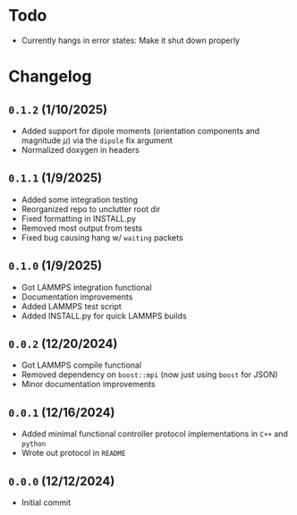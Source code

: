 
# Todo
- Currently hangs in error states: Make it shut down properly

# Changelog

## `0.1.2` (1/10/2025)
- Added support for dipole moments (orientation components and
    magnitude $\mu$) via the `dipole` fix argument
- Normalized doxygen in headers

## `0.1.1` (1/9/2025)
- Added some integration testing
- Reorganized repo to unclutter root dir
- Fixed formatting in INSTALL.py
- Removed most output from tests
- Fixed bug causing hang w/ `waiting` packets

## `0.1.0` (1/9/2025)
- Got LAMMPS integration functional
- Documentation improvements
- Added LAMMPS test script
- Added INSTALL.py for quick LAMMPS builds

## `0.0.2` (12/20/2024)
- Got LAMMPS compile functional
- Removed dependency on `boost::mpi` (now just using `boost` for
    JSON)
- Minor documentation improvements

## `0.0.1` (12/16/2024)
- Added minimal functional controller protocol implementations
    in `C++` and `python`
- Wrote out protocol in `README`

## `0.0.0` (12/12/2024)
- Initial commit
